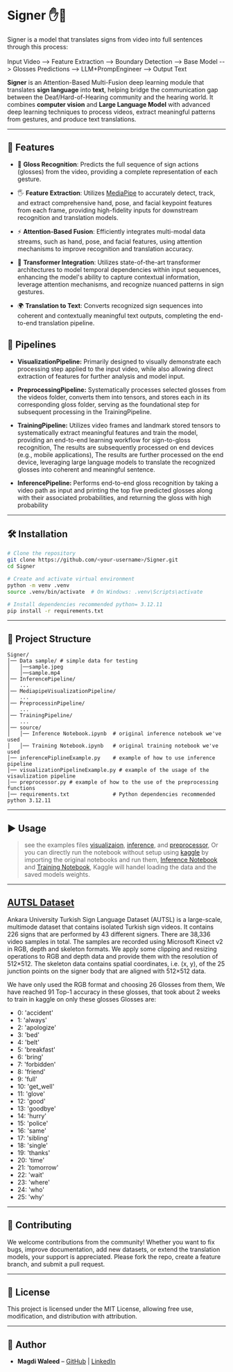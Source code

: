 # Signer ✋🤟

Signer is a model that translates signs from video into full sentences through this process:
<br><br>
Input Video --> Feature Extraction --> Boundary Detection --> Base Model --> Glosses Predictions --> LLM+PrompEngineer --> Output Text 

**Signer** is an Attention-Based Multi-Fusion deep learning module that translates **sign language** into **text**, helping bridge the communication gap between the Deaf/Hard-of-Hearing community and the hearing world. It combines **computer vision** and **Large Language Model** with advanced deep learning techniques to process videos, extract meaningful patterns from gestures, and produce text translations.

---

## 🚀 Features

* 🎥 **Gloss Recognition**: Predicts the full sequence of sign actions (glosses) from the video, providing a complete representation of each gesture.

* 🖐️ **Feature Extraction**: Utilizes [MediaPipe](https://developers.google.com/mediapipe) to accurately detect, track, and extract comprehensive hand, pose, and facial keypoint features from each frame, providing high-fidelity inputs for downstream recognition and translation models.

* ⚡ **Attention-Based Fusion**: Efficiently integrates multi-modal data streams, such as hand, pose, and facial features, using attention mechanisms to improve recognition and translation accuracy.

* 🤖 **Transformer Integration**: Utilizes state-of-the-art transformer architectures to model temporal dependencies within input sequences, enhancing the model's ability to capture contextual information, leverage attention mechanisms, and recognize nuanced patterns in sign gestures.

* 🌍 **Translation to Text**: Converts recognized sign sequences into coherent and contextually meaningful text outputs, completing the end-to-end translation pipeline.

## 🔄 Pipelines

* **VisualizationPipeline:** Primarily designed to visually demonstrate each processing step applied to the input video, while also allowing direct extraction of features for further analysis and model input.

- **PreprocessingPipeline:** Systematically processes selected glosses from the videos folder, converts them into tensors, and stores each in its corresponding gloss folder, serving as the foundational step for subsequent processing in the TrainingPipeline.

- **TrainingPipeline:** Utilizes video frames and landmark stored tensors to systematically extract meaningful features and train the model, providing an end-to-end learning workflow for  sign-to-gloss recognition, The results are subsequently processed on end devices (e.g., mobile applications), The results are further processed on the end device, leveraging large language models to translate the recognized glosses into coherent and meaningful sentence.

- **InferencePipeline:** Performs end-to-end gloss recognition by taking a video path as input and printing the top five predicted glosses along with their associated probabilities, and returning the gloss with high probability

---

## 🛠️ Installation

```bash
# Clone the repository
git clone https://github.com/<your-username>/Signer.git
cd Signer

# Create and activate virtual environment
python -m venv .venv
source .venv/bin/activate  # On Windows: .venv\Scripts\activate

# Install dependencies recommended python= 3.12.11
pip install -r requirements.txt
```

---

## 📂 Project Structure

```
Signer/
│── Data sample/ # simple data for testing
│   │──sample.jpeg
│   │──sample.mp4
│── InferencePipeline/
│   ...
│── MediapipeVisualizationPipeline/
│   ...
│── PreprocessinPipeline/
│   ...
│── TrainingPipeline/
│   ...
│── source/
│   │── Inference Notebook.ipynb  # original inference notebook we've used
│   │── Training Notebook.ipynb   # original training notebook we've used
│── inferencePiplineExample.py    # example of how to use inference pipeline
│── visualizationPipelineExample.py # example of the usage of the visaulization pipeline
│── preprocessor.py # example of how to the use of the preprocessing functions
│── requirements.txt              # Python dependencies recommended python 3.12.11
```

---

## ▶️ Usage
> see the examples files [visualizaion](https://github.com/MagdiWaleed/Signer/blob/main/visualizationPipelineExample.py), [inference](https://github.com/MagdiWaleed/Signer/blob/main/inferencePiplineExample.py), and [preprocessor](https://github.com/MagdiWaleed/Signer/blob/main/preprocessor.py), Or you can directly run the notebook without setup using [kaggle](https://www.kaggle.com/) by importing the original notebooks and run them, [Inference Notebook](https://github.com/MagdiWaleed/Signer/blob/main/source/Inference%20Notebook.ipynb) and [Training Notebook](https://github.com/MagdiWaleed/Signer/blob/main/source/Training%20Notebook.ipynb), Kaggle will handel loading the data and the saved models weights.

---

## [AUTSL Dataset](https://cvml.ankara.edu.tr/datasets/)
Ankara University Turkish Sign Language Dataset (AUTSL) is a large-scale, multimode dataset that contains isolated Turkish sign videos. It contains 226 signs that are performed by 43 different signers. There are 38,336 video samples in total. The samples are recorded using Microsoft Kinect v2 in RGB, depth and skeleton formats. We apply some clipping and resizing operations to RGB and depth data and provide them with the resolution of 512×512. The skeleton data contains spatial coordinates, i.e. (x, y), of the 25 junction points on the signer body that are aligned with 512×512 data.

We have only used the RGB format and choosing 26 Glosses from them, We have reached 91 Top-1 accuracy in these glosses, that took about 2 weeks to train in kaggle on only these glosses
Glosses are:
-    0: 'accident'
-    1: 'always'
-    2: 'apologize'
-    3: 'bed'
-    4: 'belt'
-    5: 'breakfast'
-    6: 'bring'
-    7: 'forbidden'
-    8: 'friend'
-    9: 'full'
-    10: 'get_well'
-    11: 'glove'
-    12: 'good'
-    13: 'goodbye'
-    14: 'hurry'
-    15: 'police'
-    16: 'same'
-    17: 'sibling'
-    18: 'single'
-    19: 'thanks'
-    20: 'time'
-    21: 'tomorrow'
-    22: 'wait'
-    23: 'where'
-    24: 'who'
-    25: 'why'
---

## 🤝 Contributing

We welcome contributions from the community! Whether you want to fix bugs, improve documentation, add new datasets, or extend the translation models, your support is appreciated. Please fork the repo, create a feature branch, and submit a pull request.

---

## 📜 License

This project is licensed under the MIT License, allowing free use, modification, and distribution with attribution.

---

## 👤 Author

* **Magdi Waleed** – [GitHub](https://github.com/<your-username>) | [LinkedIn](https://www.linkedin.com/in/<your-linkedin>)
